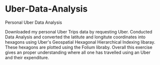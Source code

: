# Uber-Data-Analysis
Personal Uber Data Analysis

Downloaded my personal Uber Trips data by requesting Uber. Conducted Data Analysis and converted the latitute and longitute 
coordinates into hexagons using Uber's Geospatial Hexagonal Hierarchical Indexing libaray. These hexagons are plotted using 
the Folium libraby. Overall this exercise gives an proper understanding where all one has travelled using an Uber 
and their expenditure.
